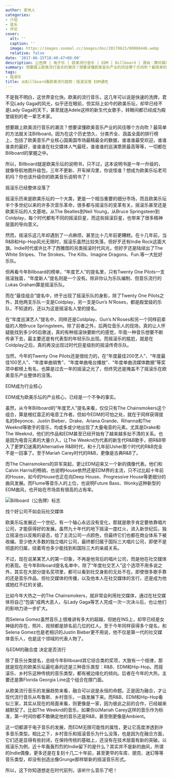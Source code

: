 ```yaml
---
author: 爱地人
categories:
- 介绍
- 音乐
- 评论
cover:
  alt: ''
  caption: ''
  image: https://images.soomal.cc/images/doc/20170615/00068446.webp
  relative: false
date: '2017-06-15T18:40:47+08:00'
description: 公告牌 | 电子乐 | 欧美流行音乐 | EDM | Billboard | 源自：腾讯娱乐 | 版权：转载 |  平均/总评分：00.00/0
summary: 想要跟上欧美流行音乐的潮流？想要读懂欧美音乐产业的风往哪个方向吹？最简单的方法就关注Billboard。因为在这个历史悠久、分类齐全、涵盖全面的排行榜上，包括了欧美音乐产业核心国美国市场最精最全的数据……
tags:
- 摇滚乐
title: 从Billboard看欧美流行趋势：摇滚没落 EDM通吃
---
```


不是我不明白，这世界变化快。欧美的流行音乐，这几年可以说是快速的洗牌，君不见Lady Gaga的风光，似乎还在眼前，但实际上如今的欧美乐坛，却早已经不是Lady Gaga的天下，甚至就连Adele这样的新生代女歌手，转眼间都已经成为殿堂级别的老一辈艺术家。

想要跟上欧美流行音乐的潮流？想要读懂欧美音乐产业的风往哪个方向吹？最简单的方法就关注Billboard。因为在这个历史悠久、分类齐全、涵盖全面的排行榜上，包括了欧美音乐产业核心国美国市场最精最全的数据，谁谁谁最受欢迎，谁谁谁卖的最好，谁谁谁在社交媒体人气最旺，谁谁谁的巡演票房最高等等，一切都在Billboard的掌握之中。

所以，Billboard就是欧美乐坛的说明书，只不过，这本说明书是一年一升级的，就像导航地图升级包，三年不更新、开车掉沟里，你说怪谁？想成为欧美乐坛老司机吗？你也该升级你的欧美音乐说明书了！

摇滚乐已经整体没落了

摇滚乐历来是欧美乐坛的一个大类，更是一个相当重要的细分市场，而且欧美乐坛半个多世纪以来的许多次音乐革命，很多都与摇滚乐的变革有关。摇滚乐甚至还是欧美乐坛的人文基地，从The Beatles到Neil Young，从Bruce Springsteen到Coldplay，每个时代都有不同的摇滚巨星，而这些摇滚巨星，也带来了很多精神层面的导向意义。

然而，摇滚乐这几年却遇到了一点麻烦，甚至比十几年前更糟糕。在十几年前，当R&B和Hip-Hop风光无限时，摇滚乐虽然比较失落，但好歹还有Indie Rock这面大旗。Indie时代或许比不了西雅图的另类摇滚时代风光，但好歹还是陆续出了The White Stripes、The Strokes、The Kills、Imagine Dragons、Fun.等一大批好乐队。

但再看今年Billboard的榜单，“年度艺人”的提名里，只有Twenty One Pilots一支摇滚独苗，“年度新人”提名则是一个没有。除非你认为乐队编制、但音乐流行的Lukas Graham算是摇滚乐队。

而在“最佳组合”提名中，终于出现了摇滚乐队的身影，除了Twenty One Pilots之外，其他两支乐队一支是Coldplay，另一支是Gun’s N’Roses，都是殿堂级的乐队，不知道的，还以为这是摇滚名人堂的提名。

在“年度巡演艺人”提名中，同样还是Coldplay、Gun’s N’Roses和另一个同样前辈级的人物Bruce Springsteen。除了前者之外，后两位音乐人的现场，真的让人怀疑能找到多少95后歌迷，真的有种摇滚快要断代的感觉，毕竟一种音乐想要不断传承下去，最主要还是有代表型的年轻乐队出现。而摇滚乐的尴尬，就是在Coldplay之后，真的再没出现过时代巨星级别的摇滚传奇乐队。

当然，今年的Twenty One Pilots还是很给力的，在“年度最佳200艺人”、“年度最佳100艺人”、“年度单曲销售”、“年度单曲电台播放”、“年度单曲流媒体数据”等奖项中都榜上有名，也算是过去一年的摇滚之光了，但终究还是掩盖不了摇滚乐在欧美音乐产业整体的没落。

EDM成为行业核心

EDM成为欧美乐坛的产业核心，已经是一个不争的事实。

虽然，从今年Billboard的“年度艺人”提名来看，仅仅只有The Chainsmokers这个组合，算是根红苗正的电音工作者。但如今EDM的可怕之处，就在于同样获得提名的Beyonce、Justin Bieber、Drake、Ariana Grande、Rihanna和The Weeknd等歌手的音乐，均或多或少地出现了大量电音的元素。尤其是Drake和The Weeknd，他们的作品和EDM甚至已经开始有了越来越多扯不清的关系。也是因为电音元素的大量介入，让The Weeknd为代表的新生代R&B歌手，把R&B带入了更梦幻迷离的Alternative R&B时代，和十几年前Usher那个时代的R&B完全不是一回事了。至于Mariah Carey时代的R&B，更像是古典R&B了。

而The Chainsmokers的异军突起，更让EDM迎来又一个新的偶像代表。他们和Calvin Harris的畅销，也说明House依然还是EDM界的主流，只不过比起十年前的House，如今的House也正在向Deep House、Progressive House等更细分的曲风发展。而Flume等音乐人的上位，也说明Future Bass、Wonky这种新型的EDM曲风，也开始在市场具有很高的占有率。

![Billboard（公告牌）标志](https://images.soomal.cc/images/doc/20170615/00068446.webp)





找个好公司不如会玩社交媒体

欧美乐坛发展近一个世纪，有一个轴心永远没有变化，那就是歌手肯定要依靠唱片公司，才能获得好的发展。虽然九十年代的地下摇滚一度红火，进入新世纪后，独立摇滚也以反叛的姿态，给了主流公司一点颜色，但最终它们也都在商业体系下被收编。至少绝大多数的独立唱片公司，最终都归属于国际三大唱片公司，即使不是彻底的归属，绕着弯也多少能找到和国际三大的亲戚关系。

不过，现在说某某艺人的第一印象，不再是他背后的唱片公司，而是他在社交媒体的表现。在今年Billboard提名名单中，除了“年度社交艺人”这个选项不用多说之外，其实在大部分提名奖项里，都可以看到社交身影的无处不在。即使很多歌手靠的还是音乐作品，但社交媒体的传播，以及他本人在社交媒体的言行，还是成为他或她红不红的关键。

比如今年大热之一的The Chainsmokers，就非常会利用社交媒体，通过在社交媒体将自己“包装”成两大恶人，与Lady Gaga等艺人完成一次一次决斗后，也让他们的影响力进一步扩大。

而Selena Gomez虽然音乐上很难讲有多大的超越，但她在INS上，却早已经是女神级的存在，照片、视频都是排名前几位的红人。至于今年同样获得多个提名，和Selena Gomez也是老相识的Justin Bieber更不用说，他不仅是第一代的社交媒体音乐人，也是这个领域的代表人物了。

与EDM的融合度 决定是否流行

除了音乐分类提名，总结今年Billboard其它综合类的奖项，大致有一个规律，那就是现在的欧美乐坛最吃香的还是三种音乐类型：R&B、EDM和Hip-Hop。而摇滚乐、乡村乐这种传统的音乐类型，都有被边缘化的倾向。后者在今年的大热，主要还是靠Florida Georgia Line这个组合在撑门面。

从欧美流行音乐的发展趋势来看，融合可以说是永恒的命题。正是因为融合，才让现代流行音乐从布鲁斯、乡村音乐，一路发展下来。而R&B、EDM和Hip-Hop看似三家，其实从现在的局面来看，则更像是一家，因为彼此之前的合作，已经越来越默契了。比如The Weeknd的音乐，如果你以Mariah Carey这样的音乐作为标准，第一时间你都不敢确定他的音乐还是R&B，甚至倒更像是Ambient。

这一切都源于电子音乐的发展，而EDM无限可能性的属性，更让它高度渗透到许多音乐类型。相比之下，乡村音乐和摇滚音乐为什么没落，也是因为在融合方面，它们还是显得有些封闭，在保持传统的基础上，还没有在技术层面有新的突破。以摇滚乐为例，近十年轰轰烈烈的Indie留下的是什么？其实并不是新的曲风，所谓的Indie偶像，更多还是在复刻十几二十年前，甚至更早的车库、朋克、迷幻等等音乐类型，却没有创造出像Grunge那样崭新的摇滚音乐形式。

所以，这下你知道想走在时代前列，该听什么音乐了吧！